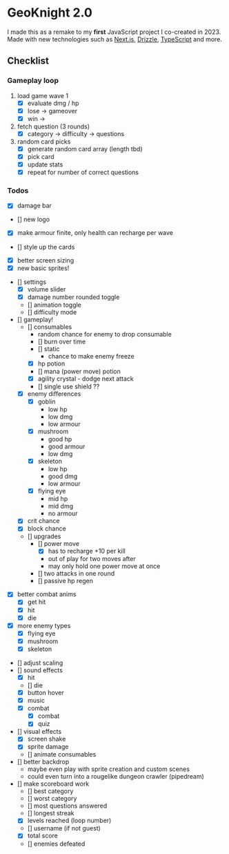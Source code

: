 # GeoKnight 2.0

I made this as a remake to my **first** JavaScript project I co-created in 2023. Made with new technologies such as [Next.js](https://nextjs.org/), [Drizzle](https://orm.drizzle.team/), [TypeScript](https://www.typescriptlang.org/) and more.

## Checklist

### Gameplay loop
1. load game wave 1
    - [x] evaluate dmg / hp
    - [x] lose -> gameover
    - [x] win ->
2. fetch question (3 rounds)
    - [x] category -> difficulty -> questions 
3. random card picks
    - [x] generate random card array (length tbd)
    - [x] pick card
    - [x] update stats
    - [x] repeat for number of correct questions

### Todos
- [x] damage bar
- [] new logo
- [x] make armour finite, only health can recharge per wave
- [] style up the cards
- [x] better screen sizing
- [x] new basic sprites!
- [] settings
    - [x] volume slider
    - [x] damage number rounded toggle
    - [] animation toggle
    - [] difficulty mode
- [] gameplay!
    - [] consumables
        - random chance for enemy to drop consumable
        - [] burn over time
        - [] static
            - chance to make enemy freeze
        - [x] hp potion
        - [] mana (power move) potion
        - [x] agility crystal - dodge next attack
        - [] single use shield ?? 
    - [x] enemy differences
        - [x] goblin
            - low hp
            - low dmg
            - low armour
        - [x] mushroom
            - good hp
            - good armour
            - low dmg
        - [x] skeleton
            - low hp
            - good dmg
            - low armour
        - [x] flying eye
            - mid hp
            - mid dmg
            - no armour
    - [x] crit chance
    - [x] block chance
    - [] upgrades
        - [] power move
            - [x] has to recharge +10 per kill
            - out of play for two moves after
            - may only hold one power move at once
        - [] two attacks in one round
        - [] passive hp regen
- [x] better combat anims
    - [x] get hit
    - [x] hit
    - [x] die
- [x] more enemy types
    - [x] flying eye
    - [x] mushroom
    - [x] skeleton
- [] adjust scaling
- [] sound effects
    - [x] hit
    - [] die
    - [x] button hover
    - [x] music
    - [x] combat
        - [x] combat
        - [x] quiz
- [] visual effects
    - [x] screen shake
    - [x] sprite damage
    - [] animate consumables
- [] better backdrop
    - maybe even play with sprite creation and custom scenes
    - could even turn into a rougelike dungeon crawler (pipedream)
- [] make scoreboard work
    - [] best category
    - [] worst category
    - [] most questions answered
    - [] longest streak
    - [x] levels reached (loop number)
    - [] username (if not guest)
    - [x] total score
    - [] enemies defeated